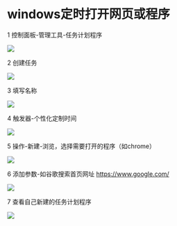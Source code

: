 # windows定时打开网页或程序




1 控制面板-管理工具-任务计划程序

![](C:\Users\CAG\AppData\Roaming\marktext\images\2022-02-27-10-13-29-image.png)

2  创建任务

![](C:\Users\CAG\AppData\Roaming\marktext\images\2022-02-27-10-14-25-image.png)

3  填写名称

![](C:\Users\CAG\AppData\Roaming\marktext\images\2022-02-27-09-28-54-image.png)

4  触发器-个性化定制时间

![](C:\Users\CAG\AppData\Roaming\marktext\images\2022-02-27-09-30-08-image.png)

5 操作-新建-浏览，选择需要打开的程序（如chrome）

![](C:\Users\CAG\AppData\Roaming\marktext\images\2022-02-27-09-31-30-image.png)

6 添加参数-如谷歌搜索首页网址 https://www.google.com/

![](C:\Users\CAG\AppData\Roaming\marktext\images\2022-02-27-09-34-05-image.png)

7 查看自己新建的任务计划程序

![](C:\Users\CAG\AppData\Roaming\marktext\images\2022-02-27-09-34-29-image.png)


